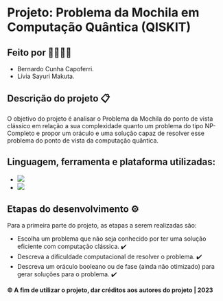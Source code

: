 # Projeto: Problema da Mochila em Computação Quântica (QISKIT)

## Feito por :sassy_man::sassy_woman:

- Bernardo Cunha Capoferri.
- Lívia Sayuri Makuta.

## Descrição do projeto :clipboard:	

O objetivo do projeto é analisar o Problema da Mochila do ponto de vista clássico em relação a sua complexidade quanto um problema do tipo NP-Completo e propor um oráculo e uma solução capaz de resolver esse problema do ponto de vista da computação quântica. 

## Linguagem, ferramenta e plataforma utilizadas:

- <img src="https://img.shields.io/static/v1?label=Code&message=Python&color=blue&style=plastic&labelColor=black&logo=python"/>
- <img src="https://img.shields.io/static/v1?label=Code&message=Qiskit&color=blue&style=plastic&labelColor=black&logo=qiskit"/>

## Etapas do desenvolvimento :gear:

Para a primeira parte do projeto, as etapas a serem realizadas são:

- Escolha um problema que não seja conhecido por ter uma solução eficiente com computação clássica. :heavy_check_mark:
- Descreva a dificuldade computacional de resolver o problema. :heavy_check_mark:
- Descreva um oráculo booleano ou de fase (ainda não otimizado) para gerar soluções para o problema. :heavy_check_mark:

**:copyright: A fim de utilizar o projeto, dar créditos aos autores do projeto | 2023**
